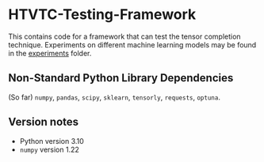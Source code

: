 # HTVTC-Testing-Framework

This contains code for a framework that can test the tensor completion technique. Experiments on different machine learning models may be found in the [experiments](./experiments) folder.

## Non-Standard Python Library Dependencies

(So far) `numpy`, `pandas`, `scipy`, `sklearn`, `tensorly`, `requests`, `optuna`.

## Version notes
 - Python version 3.10
- `numpy` version 1.22
